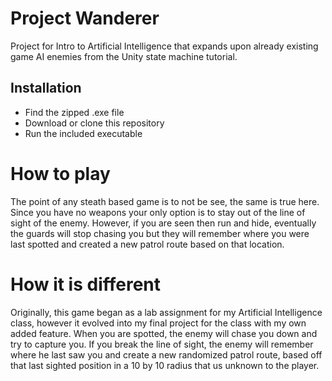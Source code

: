 # Project Wanderer
Project for Intro to Artificial Intelligence that expands upon already existing game AI enemies from the Unity state machine tutorial.

## Installation
* Find the zipped .exe file
* Download or clone this repository  
* Run the included executable 

# How to play #
The point of any steath based game is to not be see, the same is true here. Since you have no weapons your only option is to stay out of the line of sight of the enemy. However, if you are seen then run and hide, eventually the guards will stop chasing you but they will remember where you were last spotted and created a new patrol route based on that location.

# How it is different #
Originally, this game began as a lab assignment for my Artificial Intelligence class, however it evolved into my final project for the class with my own added feature. When you are spotted, the enemy will chase you down and try to capture you. If you break the line of sight, the enemy will remember where he last saw you and create a new randomized patrol route, based off that last sighted position in a 10 by 10 radius that us unknown to the player.
